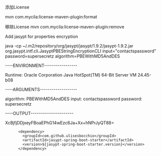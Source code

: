 添加License

mvn com.mycila:license-maven-plugin:format

移除License
mvn com.mycila:license-maven-plugin:remove


Add jasypt for properties encryption

java -cp ~/.m2/repository/org/jasypt/jasypt/1.9.2/jasypt-1.9.2.jar  org.jasypt.intf.cli.JasyptPBEStringEncryptionCLI input="contactspassword" password=supersecretz algorithm=PBEWithMD5AndDES

----ENVIRONMENT-----------------

Runtime: Oracle Corporation Java HotSpot(TM) 64-Bit Server VM 24.45-b08



----ARGUMENTS-------------------

algorithm: PBEWithMD5AndDES
input: contactspassword
password: supersecretz



----OUTPUT----------------------

XcBjfjDDjxeyFBoaEPhG14wEzc6Ja+Xx+hNPrJyQT88=

```
      <dependency>
        <groupId>com.github.ulisesbocchio</groupId>
        <artifactId>jasypt-spring-boot-starter</artifactId>
        <version>${jasypt-spring-boot-starter.version}</version>
      </dependency>
```